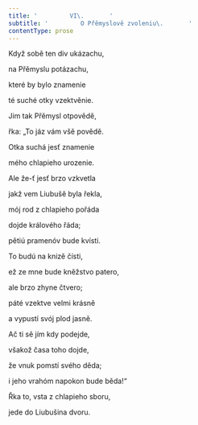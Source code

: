 ```yaml
---
title: '         VI\.       '
subtitle: '         O Přěmyslově zvoleniu\.       '
contentType: prose
---
```


<section>

Když sobě ten div ukázachu,

na Přěmyslu potázachu,

které by bylo znamenie

té suché otky vzektvěnie.

Jim tak Přěmysl otpovědě,

řka: „To jáz vám všě povědě.

Otka suchá jesť znamenie

mého chlapieho urozenie.

Ale že-ť jesť brzo vzkvetla

jakž vem Liubušě byla řekla,

mój rod z chlapieho pořáda

dojde králového řáda;

pětiú pramenóv bude kvísti.

To budú na knizě čísti,

ež ze mne bude kněžstvo patero,

ale brzo zhyne čtvero;

páté vzektve velmi krásně

a vypustí svój plod jasně.

Ač ti sě jím kdy podejde,

všakož časa toho dojde,

že vnuk pomstí svého děda;

i jeho vrahóm napokon bude běda!“

Řka to, vsta z chlapieho sboru,

jede do Liubušina dvoru.

</section>
